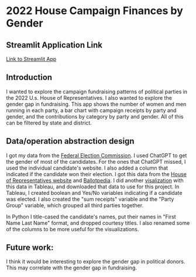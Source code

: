 # 2022 House Campaign Finances by Gender
## Streamlit Application Link
[Link to Streamlit App](https://house-campaign-by-gender.streamlit.app/)

## Introduction
I wanted to explore the campaign fundraising patterns of political parties in the 2022 U.s. House of Representatives. I also wanted to explore the gender gap in fundraising.
This app shows the number of women and men running in each party, a bar chart with campaign receipts by party and gender, and the contributions by category by party and gender. All of this can be filtered by state and district.

## Data/operation abstraction design
I got my data from the [Federal Election Commission](https://www.fec.gov/campaign-finance-data/congressional-candidate-data-summary-tables/?year=2022&segment=12). I used ChatGPT to get the gender of most of the candidates. For the ones that ChatGPT missed, I used the individual candidate's website. I also added a column that indicated if the candidate won their election. I got this data from the [House of Representatives website](https://www.house.gov/representatives) and [Ballotpedia](https://ballotpedia.org/Main_Page). I did another [visalization](https://github.com/kpdavis2/2022-House-Campaign-Finances) with this data in Tableau, and downloaded that data to use for this project. In Tableau, I created boolean and Yes/No variables indicating if a candidate was elected. I also created the "sum receipts" variable and the "Party Group" variable, which grouped all third parties together. 

In Python I title-cased the candidate's names, put their names in "First Name Last Name" format, and dropped courtesy titles. I also renamed some of the columns to be more useful for the visualizations.

## Future work:
I think it would be interesting to explore the gender gap in political donors. This may correlate with the gender gap in fundraising.
